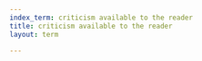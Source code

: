 ```yaml
---
index_term: criticism available to the reader
title: criticism available to the reader
layout: term

---
```

